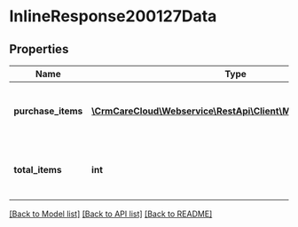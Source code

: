 # InlineResponse200127Data

## Properties
Name | Type | Description | Notes
------------ | ------------- | ------------- | -------------
**purchase_items** | [**\CrmCareCloud\Webservice\RestApi\Client\Model\PurchaseItem[]**](PurchaseItem.md) | List of purchase items tied to a purchase. | [optional] 
**total_items** | **int** | The number of all found purchase items. | [optional] 

[[Back to Model list]](../../README.md#documentation-for-models) [[Back to API list]](../../README.md#documentation-for-api-endpoints) [[Back to README]](../../README.md)


